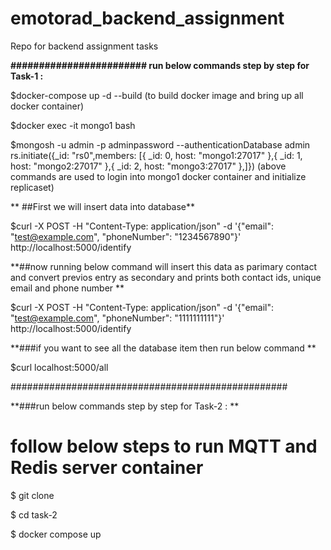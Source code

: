 # emotorad_backend_assignment
Repo for backend assignment tasks

**########################
run below commands step by step for Task-1 :**

 $docker-compose up -d --build (to build docker image and bring up all docker container)
  
  $docker exec -it mongo1 bash
 
  $mongosh -u admin -p adminpassword --authenticationDatabase admin
  rs.initiate({_id: "rs0",members: [{ _id: 0, host: "mongo1:27017" },{ _id: 1, host: "mongo2:27017" },{ _id: 2, host: "mongo3:27017" },]})
  (above commands are used to login into mongo1 docker container and initialize replicaset)

**  ##First we will insert data into database**
  
$curl -X POST -H "Content-Type: application/json" -d '{"email": "test@example.com", "phoneNumber": "1234567890"}' http://localhost:5000/identify

**##now running below command will insert this data as parimary contact and convert previos entry as secondary and prints both contact ids, unique email and phone number
**

$curl -X POST -H "Content-Type: application/json" -d '{"email": "test@example.com", "phoneNumber": "1111111111"}' http://localhost:5000/identify

**###if you want to see all the database item then run below command
**

$curl localhost:5000/all


##################################################

**###run below commands step by step for Task-2 :
**

# follow below steps to run MQTT and Redis server container

$ git clone <repo-url>

$ cd task-2

$ docker compose up
